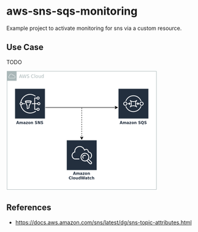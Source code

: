 # aws-sns-sqs-monitoring

Example project to activate monitoring for sns via a custom resource.

## Use Case

TODO

![architecture_overview](./docs/arc.png)

## References

- https://docs.aws.amazon.com/sns/latest/dg/sns-topic-attributes.html